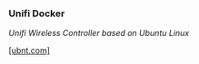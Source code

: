 ### Unifi Docker

*Unifi Wireless Controller based on Ubuntu Linux*

[[ubnt.com]](https://community.ubnt.com/unifi/)
